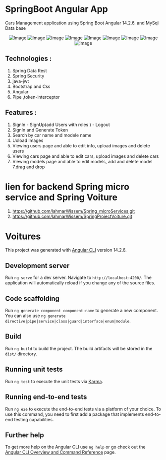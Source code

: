 # SpringBoot Angular App
Cars Management application using Spring Boot Angular 14.2.6. and MySql Data base

<p align="center">
  <img src="../src/screenshots/login.PNG" alt="Image" />
 <img src="../src/screenshots/CarsManagement.PNG" alt="Image" />
<img src="../src/screenshots/addcars.PNG" alt="Image" />
<img src="../src/screenshots/addnewuser.PNG" alt="Image" />
<img src="../src/screenshots/dashboard.PNG" alt="Image" />
<img src="../src/screenshots/modelesmanagement.PNG" alt="Image" />
<img src="../src/screenshots/UsersManagment.PNG" alt="Image" />
<img src="../src/screenshots/recherche.PNG" alt="Image" />
<img src="../src/screenshots/ypdateuser.PNG" alt="Image" />

  
</p>

## Technologies :
1. Spring Data Rest
2. Spring Security
3. java-jwt
4. Bootstrap and Css 
5. Angular 
6. Pipe ,token-interceptor


## Features :
1. SignIn - SignUp(add Users with roles ) - Logout
2. SignIn and Generate Token 
3. Search by car name and modele name
4. Uoload Images
5. Viewing users page and able to edit info, upload images and delete users
6. Viewing cars page and able to edit cars, upload images and delete cars
6. Viewing models page and able to edit models, add and delete model
7.drag and drop 

# lien for backend Spring micro service and Spring Voiture
1. https://github.com/lahmarWissem/Spring_microServices.git
2. https://github.com/lahmarWissem/SpringProjectVoiture.git

# Voitures

This project was generated with [Angular CLI](https://github.com/angular/angular-cli) version 14.2.6.

## Development server

Run `ng serve` for a dev server. Navigate to `http://localhost:4200/`. The application will automatically reload if you change any of the source files.

## Code scaffolding

Run `ng generate component component-name` to generate a new component. You can also use `ng generate directive|pipe|service|class|guard|interface|enum|module`.

## Build

Run `ng build` to build the project. The build artifacts will be stored in the `dist/` directory.

## Running unit tests

Run `ng test` to execute the unit tests via [Karma](https://karma-runner.github.io).

## Running end-to-end tests

Run `ng e2e` to execute the end-to-end tests via a platform of your choice. To use this command, you need to first add a package that implements end-to-end testing capabilities.

## Further help

To get more help on the Angular CLI use `ng help` or go check out the [Angular CLI Overview and Command Reference](https://angular.io/cli) page.
